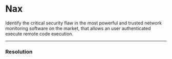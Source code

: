 # Nax
Identify the critical security flaw in the most powerful and trusted network monitoring software on the market, that allows an user authenticated execute remote code execution.

---
### Resolution

